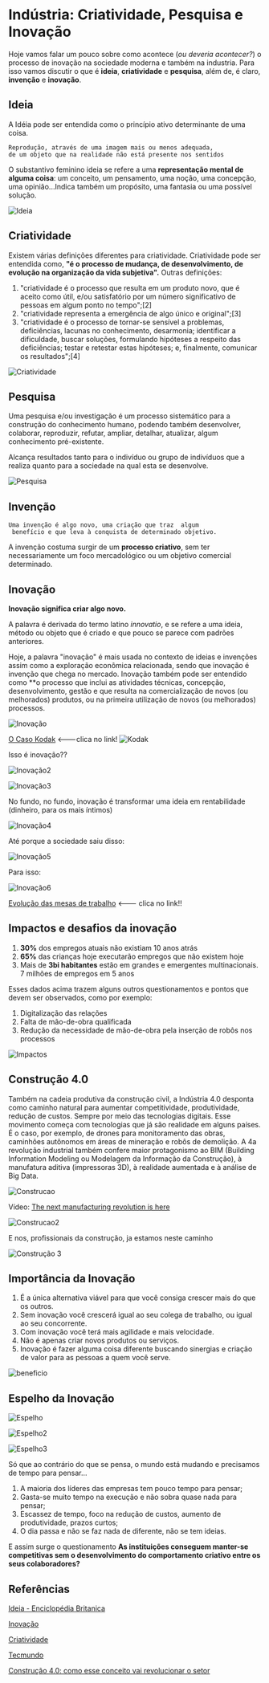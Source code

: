 # Indústria: Criatividade, Pesquisa e Inovação


Hoje vamos falar um pouco sobre como acontece (_ou deveria acontecer?_) o processo de inovação na sociedade moderna e também na industria. Para isso vamos discutir o que é **ideia**, **criatividade** e **pesquisa**, além de, é claro, **invenção** e **inovação**. 



## Ideia

A Idéia pode ser entendida como o princípio ativo determinante de uma coisa.

```
Reprodução, através de uma imagem mais ou menos adequada, 
de um objeto que na realidade não está presente nos sentidos
```

O substantivo feminino ideia se refere a uma **representação mental de alguma coisa**: um conceito, um pensamento, uma noção, uma concepção, uma opinião...Indica também um propósito, uma fantasia ou uma possível solução.


![Ideia](https://github.com/leaodebrito/projetoetecnologiaccv.github.io/blob/main/Aulas/aula4/ideia.jpg?raw=true)



## Criatividade

Existem várias definições diferentes para criatividade. Criatividade pode ser entendida como, **"é o processo de mudança, de desenvolvimento, de evolução na organização da vida subjetiva".** Outras definições:

1. "criatividade é o processo que resulta em um produto novo, que é aceito como útil, e/ou satisfatório por um número significativo de pessoas em algum ponto no tempo";[2]
2. "criatividade representa a emergência de algo único e original";[3]
3. "criatividade é o processo de tornar-se sensível a problemas, deficiências, lacunas no conhecimento, desarmonia; identificar a dificuldade, buscar soluções, formulando hipóteses a respeito das deficiências; testar e retestar estas hipóteses; e, finalmente, comunicar os resultados";[4]

![Criatividade](https://github.com/leaodebrito/projetoetecnologiaccv.github.io/blob/main/Aulas/aula4/criatividade.jpg?raw=true)



## Pesquisa

Uma pesquisa e/ou investigação é um processo sistemático para a construção do conhecimento humano, podendo também desenvolver, colaborar, reproduzir, refutar, ampliar, detalhar, atualizar, algum conhecimento pré-existente.

Alcança resultados tanto para o indivíduo ou grupo de indivíduos que a realiza quanto para a sociedade na qual esta se desenvolve.

![Pesquisa](https://github.com/leaodebrito/projetoetecnologiaccv.github.io/blob/main/Aulas/aula4/pesquisa.jpg?raw=true)



## Invenção

```
Uma invenção é algo novo, uma criação que traz  algum
 benefício e que leva à conquista de determinado objetivo. 
```

A invenção costuma surgir de um **processo criativo**, sem ter necessariamente um foco mercadológico ou um objetivo comercial determinado.



## Inovação

**Inovação significa criar algo novo.** 

A palavra é derivada do termo latino _innovatio_, e se refere a uma ideia, método ou objeto que é criado e que pouco se parece com padrões anteriores. 

Hoje, a palavra "inovação" é mais usada no contexto de ideias e invenções assim como a exploração econômica relacionada, sendo que inovação é invenção que chega no mercado. Inovação também pode ser entendido como **o processo que inclui as atividades técnicas, concepção, desenvolvimento, gestão e que resulta na comercialização de novos (ou melhorados) produtos, ou na primeira utilização de novos (ou melhorados) processos.


![Inovação](https://github.com/leaodebrito/projetoetecnologiaccv.github.io/blob/main/Aulas/aula4/inovacao.png?raw=true)

[O Caso Kodak](https://www.youtube.com/watch?v=6I5dxztwDJ0) <---clica no link!
![Kodak](https://github.com/leaodebrito/projetoetecnologiaccv.github.io/blob/main/Aulas/aula4/kodak.png?raw=true)



Isso é inovação??

![Inovação2](https://github.com/leaodebrito/projetoetecnologiaccv.github.io/blob/main/Aulas/aula4/inovacao2.png?raw=true)

![Inovação3](https://github.com/leaodebrito/projetoetecnologiaccv.github.io/blob/main/Aulas/aula4/inovacao3.png?raw=true)


No fundo, no fundo, inovação é transformar uma ideia em rentabilidade (dinheiro, para os mais íntimos)

![Inovação4](https://github.com/leaodebrito/projetoetecnologiaccv.github.io/blob/main/Aulas/aula4/inovacao4.jpg?raw=true)


Até porque a sociedade saiu disso:

![Inovação5](https://github.com/leaodebrito/projetoetecnologiaccv.github.io/blob/main/Aulas/aula4/inovacao5.png?raw=true)

Para isso:

![Inovação6](https://github.com/leaodebrito/projetoetecnologiaccv.github.io/blob/main/Aulas/aula4/Inovacao6.png?raw=true)


[Evolução das mesas de trabalho](https://www.youtube.com/watch?v=uGI00HV7Cfw) <--- clica no link!!



## Impactos e desafios da inovação

1. **30%** dos empregos atuais não existiam 10 anos atrás
2. **65%** das crianças hoje executarão empregos que não existem hoje
3. Mais de **3bi habitantes** estão em grandes e emergentes multinacionais. 7 milhões de empregos em 5 anos

Esses dados acima trazem alguns outros questionamentos e pontos que devem ser observados, como por exemplo:

1. Digitalização das relações
2. Falta de mão-de-obra qualificada
3. Redução da necessidade de mão-de-obra pela inserção de robôs nos processos

![Impactos](https://github.com/leaodebrito/projetoetecnologiaccv.github.io/blob/main/Aulas/aula4/impactos.png?raw=true)


## Construção 4.0

Também na cadeia produtiva da construção civil, a Indústria 4.0 desponta como caminho natural para aumentar competitividade, produtividade, redução de custos. Sempre por meio das tecnologias digitais.
Esse movimento começa com tecnologias que já são realidade em alguns países. É o caso, por exemplo, de drones para monitoramento das obras, caminhões autônomos em áreas de mineração e robôs de demolição.
A 4a revolução industrial também confere maior protagonismo ao BIM (Building Information Modeling ou Modelagem da Informação da Construção), à manufatura aditiva (impressoras 3D), à  realidade aumentada e à análise de Big Data.

![Construcao](https://github.com/leaodebrito/projetoetecnologiaccv.github.io/blob/main/Aulas/aula4/construcao.png?raw=true)

Vídeo: [The next manufacturing revolution is here](https://www.youtube.com/watch?v=AyWtIwwEgS0)


![Construcao2](https://github.com/leaodebrito/projetoetecnologiaccv.github.io/blob/main/Aulas/aula4/construcao2.png?raw=true)


E nos, profissionais da construção, ja estamos neste caminho

![Construção 3](https://github.com/leaodebrito/projetoetecnologiaccv.github.io/blob/main/Aulas/aula4/construcao3.png?raw=true)


## Importância da Inovação

1. É a única alternativa viável para que você consiga crescer mais do que os outros.
2. Sem inovação você crescerá igual ao seu colega de trabalho, ou igual ao seu concorrente.
3. Com inovação você terá mais agilidade e mais velocidade. 
4. Não é apenas criar novos produtos ou serviços. 
5. Inovação é fazer alguma coisa diferente buscando sinergias e criação de valor para as pessoas a quem você serve.

![beneficio](https://github.com/leaodebrito/projetoetecnologiaccv.github.io/blob/main/Aulas/aula4/beneficio.png?raw=true)



## Espelho da Inovação

![Espelho](https://github.com/leaodebrito/projetoetecnologiaccv.github.io/blob/main/Aulas/aula4/espelho2.jpg?raw=true)

![Espelho2](https://github.com/leaodebrito/projetoetecnologiaccv.github.io/blob/main/Aulas/aula4/espelho3.png?raw=true)

![Espelho3](https://github.com/leaodebrito/projetoetecnologiaccv.github.io/blob/main/Aulas/aula4/Espelho.png?raw=true)


Só que ao contrário do que se pensa, o mundo está mudando e precisamos de tempo para pensar...

1. A maioria dos líderes das empresas tem pouco tempo para pensar;
2. Gasta-se muito tempo na execução e não sobra quase nada para pensar;
3. Escassez de tempo, foco na redução de custos, aumento de produtividade, prazos curtos; 
4. O dia passa e não se faz nada de diferente, não se tem ideias.


E assim surge o questionamento **As instituições conseguem manter-se competitivas sem o desenvolvimento do comportamento criativo entre os seus colaboradores?**



## Referências
[Ideia - Enciclopédia Britanica](https://www.britannica.com/topic/idea)

[Inovação](https://pt.wikipedia.org/wiki/Criatividade)

[Criatividade](https://pt.wikipedia.org/wiki/Inovação#cite_note-3)

[Tecmundo](https://www.youtube.com/c/tecmundo)

[Construção 4.0: como esse conceito vai revolucionar o setor](https://www.sienge.com.br/blog/construcao-4-0/)

